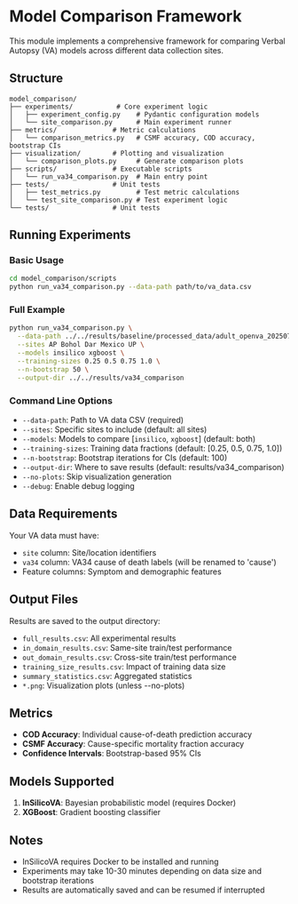 # Model Comparison Framework

This module implements a comprehensive framework for comparing Verbal Autopsy (VA) models across different data collection sites.

## Structure

```
model_comparison/
├── experiments/           # Core experiment logic
│   ├── experiment_config.py    # Pydantic configuration models
│   └── site_comparison.py      # Main experiment runner
├── metrics/              # Metric calculations
│   └── comparison_metrics.py   # CSMF accuracy, COD accuracy, bootstrap CIs
├── visualization/        # Plotting and visualization
│   └── comparison_plots.py     # Generate comparison plots
├── scripts/              # Executable scripts
│   └── run_va34_comparison.py  # Main entry point
├── tests/                # Unit tests
│   ├── test_metrics.py         # Test metric calculations
│   └── test_site_comparison.py # Test experiment logic
└── tests/                # Unit tests
```

## Running Experiments

### Basic Usage

```bash
cd model_comparison/scripts
python run_va34_comparison.py --data-path path/to/va_data.csv
```

### Full Example

```bash
python run_va34_comparison.py \
  --data-path ../../results/baseline/processed_data/adult_openva_20250717_163656.csv \
  --sites AP Bohol Dar Mexico UP \
  --models insilico xgboost \
  --training-sizes 0.25 0.5 0.75 1.0 \
  --n-bootstrap 50 \
  --output-dir ../../results/va34_comparison
```

### Command Line Options

- `--data-path`: Path to VA data CSV (required)
- `--sites`: Specific sites to include (default: all sites)
- `--models`: Models to compare [`insilico`, `xgboost`] (default: both)
- `--training-sizes`: Training data fractions (default: [0.25, 0.5, 0.75, 1.0])
- `--n-bootstrap`: Bootstrap iterations for CIs (default: 100)
- `--output-dir`: Where to save results (default: results/va34_comparison)
- `--no-plots`: Skip visualization generation
- `--debug`: Enable debug logging

## Data Requirements

Your VA data must have:
- `site` column: Site/location identifiers
- `va34` column: VA34 cause of death labels (will be renamed to 'cause')
- Feature columns: Symptom and demographic features

## Output Files

Results are saved to the output directory:
- `full_results.csv`: All experimental results
- `in_domain_results.csv`: Same-site train/test performance
- `out_domain_results.csv`: Cross-site train/test performance
- `training_size_results.csv`: Impact of training data size
- `summary_statistics.csv`: Aggregated statistics
- `*.png`: Visualization plots (unless --no-plots)

## Metrics

- **COD Accuracy**: Individual cause-of-death prediction accuracy
- **CSMF Accuracy**: Cause-specific mortality fraction accuracy
- **Confidence Intervals**: Bootstrap-based 95% CIs

## Models Supported

1. **InSilicoVA**: Bayesian probabilistic model (requires Docker)
2. **XGBoost**: Gradient boosting classifier

## Notes

- InSilicoVA requires Docker to be installed and running
- Experiments may take 10-30 minutes depending on data size and bootstrap iterations
- Results are automatically saved and can be resumed if interrupted